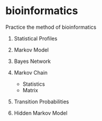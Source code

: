 # bioinformatics

Practice the method of bioinformatics

1. Statistical Profiles

2. Markov Model

3. Bayes Network

4. Markov Chain

    - Statistics
    - Matrix

5. Transition Probabilities

6. Hidden Markov Model
